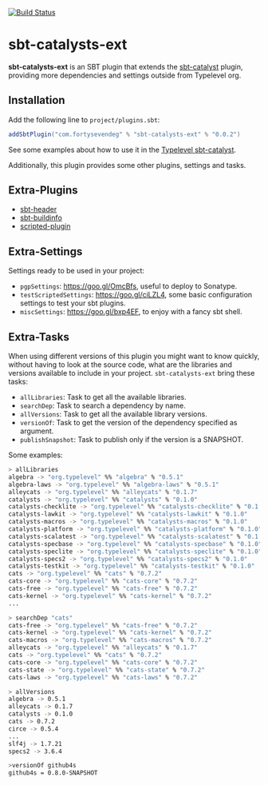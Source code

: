 [![Build Status](https://travis-ci.org/47deg/sbt-catalysts-ext.svg?branch=master)](https://travis-ci.org/47deg/sbt-catalysts-ext)

# sbt-catalysts-ext

**sbt-catalysts-ext** is an SBT plugin that extends the [sbt-catalyst](https://github.com/typelevel/sbt-catalysts) plugin, providing more dependencies and settings outside from Typelevel org.

## Installation

Add the following line to `project/plugins.sbt`:

```scala
addSbtPlugin("com.fortysevendeg" % "sbt-catalysts-ext" % "0.0.2")
```

See some examples about how to use it in the [Typelevel sbt-catalyst](https://github.com/typelevel/sbt-catalysts#quick-example).

Additionally, this plugin provides some other plugins, settings and tasks.

## Extra-Plugins

* [sbt-header](https://github.com/sbt/sbt-header)
* [sbt-buildinfo](https://github.com/sbt/sbt-buildinfo)
* [scripted-plugin](https://github.com/sbt/sbt/tree/0.13/scripted)

## Extra-Settings

Settings ready to be used in your project:

* `pgpSettings`: https://goo.gl/OmcBfs, useful to deploy to Sonatype.
* `testScriptedSettings`: https://goo.gl/ciLZL4, some basic configuration settings to test your sbt plugins.
* `miscSettings`: https://goo.gl/bxp4EF, to enjoy with a fancy sbt shell.

## Extra-Tasks

When using different versions of this plugin you might want to know quickly, without having to look at the source code, what are the libraries and versions available to include in your project. `sbt-catalysts-ext` bring these tasks:

* `allLibraries`: Task to get all the available libraries.
* `searchDep`: Task to search a dependency by name.
* `allVersions`: Task to get all the available library versions.
* `versionOf`: Task to get the version of the dependency specified as argument.
* `publishSnapshot`: Task to publish only if the version is a SNAPSHOT.

Some examples:

```bash
> allLibraries
algebra -> "org.typelevel" %% "algebra" % "0.5.1"
algebra-laws -> "org.typelevel" %% "algebra-laws" % "0.5.1"
alleycats -> "org.typelevel" %% "alleycats" % "0.1.7"
catalysts -> "org.typelevel" %% "catalysts" % "0.1.0"
catalysts-checklite -> "org.typelevel" %% "catalysts-checklite" % "0.1.0"
catalysts-lawkit -> "org.typelevel" %% "catalysts-lawkit" % "0.1.0"
catalysts-macros -> "org.typelevel" %% "catalysts-macros" % "0.1.0"
catalysts-platform -> "org.typelevel" %% "catalysts-platform" % "0.1.0"
catalysts-scalatest -> "org.typelevel" %% "catalysts-scalatest" % "0.1.0"
catalysts-specbase -> "org.typelevel" %% "catalysts-specbase" % "0.1.0"
catalysts-speclite -> "org.typelevel" %% "catalysts-speclite" % "0.1.0"
catalysts-specs2 -> "org.typelevel" %% "catalysts-specs2" % "0.1.0"
catalysts-testkit -> "org.typelevel" %% "catalysts-testkit" % "0.1.0"
cats -> "org.typelevel" %% "cats" % "0.7.2"
cats-core -> "org.typelevel" %% "cats-core" % "0.7.2"
cats-free -> "org.typelevel" %% "cats-free" % "0.7.2"
cats-kernel -> "org.typelevel" %% "cats-kernel" % "0.7.2"
...
```

```bash
> searchDep "cats"
cats-free -> "org.typelevel" %% "cats-free" % "0.7.2"
cats-kernel -> "org.typelevel" %% "cats-kernel" % "0.7.2"
cats-macros -> "org.typelevel" %% "cats-macros" % "0.7.2"
alleycats -> "org.typelevel" %% "alleycats" % "0.1.7"
cats -> "org.typelevel" %% "cats" % "0.7.2"
cats-core -> "org.typelevel" %% "cats-core" % "0.7.2"
cats-state -> "org.typelevel" %% "cats-state" % "0.7.2"
cats-laws -> "org.typelevel" %% "cats-laws" % "0.7.2"
```

```bash
> allVersions
algebra -> 0.5.1
alleycats -> 0.1.7
catalysts -> 0.1.0
cats -> 0.7.2
circe -> 0.5.4
...
slf4j -> 1.7.21
specs2 -> 3.6.4
```

```bash
>versionOf github4s
github4s = 0.8.0-SNAPSHOT
```
